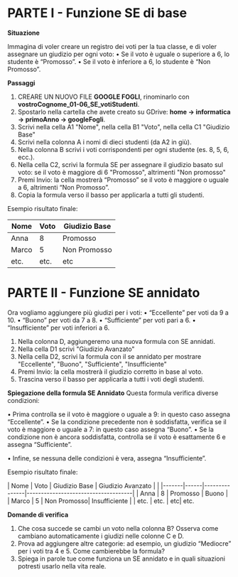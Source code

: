 
# PARTE I - Funzione SE di base

**Situazione**

Immagina di voler creare un registro dei voti per la tua classe, e di voler assegnare un giudizio per ogni voto:
• Se il voto è uguale o superiore a 6, lo studente è “Promosso”.
• Se il voto è inferiore a 6, lo studente è “Non Promosso”.

**Passaggi**

1. CREARE UN NUOVO FILE **GOOGLE FOGLI**, rinominarlo con **vostroCognome_01-06_SE_votiStudenti**.
2.  Spostarlo nella cartella che avete creato su GDrive: **home -> informatica -> primoAnno -> googleFogli**.
3. Scrivi nella cella A1 "Nome", nella cella B1 "Voto", nella cella C1 "Giudizio Base"
4. Scrivi nella colonna A i nomi di dieci studenti (da A2 in giù).
5. Nella colonna B scrivi i voti corrispondenti per ogni studente (es. 8, 5, 6, ecc.).
6. Nella cella C2, scrivi la formula SE per assegnare il giudizio basato sul voto: se il voto è maggiore di 6 "Promosso", altrimenti "Non promosso"
7. Premi Invio: la cella mostrerà “Promosso” se il voto è maggiore o uguale a 6, altrimenti “Non Promosso”.
8. Copia la formula verso il basso per applicarla a tutti gli studenti.

Esempio risultato finale:


| Nome  | Voto | Giudizio Base                                                             |
|-------|------|---------------|
| Anna  | 8    | Promosso |
| Marco | 5    | Non Promosso|
| etc. | etc. | etc|

# PARTE II - Funzione SE annidato

Ora vogliamo aggiungere più giudizi per i voti:
• “Eccellente” per voti da 9 a 10.
• “Buono” per voti da 7 a 8.
• “Sufficiente” per voti pari a 6.
• “Insufficiente” per voti inferiori a 6.

1. Nella colonna D, aggiungeremo una nuova formula con SE annidati.
2. Nella cella D1 scrivi "Giudizio Avanzato"
3. Nella cella D2, scrivi la formula con il se annidato per mostrare "Eccellente", "Buono", "Sufficiente", "Insufficiente"
4. Premi Invio: la cella mostrerà il giudizio corretto in base al voto. 
5. Trascina verso il basso per applicarla a tutti i voti degli studenti.

**Spiegazione della formula SE Annidato**
Questa formula verifica diverse condizioni:

• Prima controlla se il voto è maggiore o uguale a 9: in questo caso assegna “Eccellente”.
• Se la condizione precedente non è soddisfatta, verifica se il voto è maggiore o uguale a 7: in questo caso assegna “Buono”.
• Se la condizione non è ancora soddisfatta, controlla se il voto è esattamente 6 e assegna “Sufficiente”.

• Infine, se nessuna delle condizioni è vera, assegna “Insufficiente”.

Esempio risultato finale:

| Nome  | Voto | Giudizio Base | Giudizio Avanzato |                                                            |
|-------|------|---------------|-------------------------------------|
| Anna  | 8    | Promosso | Buono |
| Marco | 5    | Non Promosso| Insufficiente |
| etc. | etc. | etc| etc.

**Domande di verifica**
1. Che cosa succede se cambi un voto nella colonna B? Osserva come cambiano automaticamente i giudizi nelle colonne C e D.
2. Prova ad aggiungere altre categorie: ad esempio, un giudizio “Mediocre” per i voti tra 4 e 5. Come cambierebbe la formula?
3. Spiega in parole tue come funziona un SE annidato e in quali situazioni potresti usarlo nella vita reale.